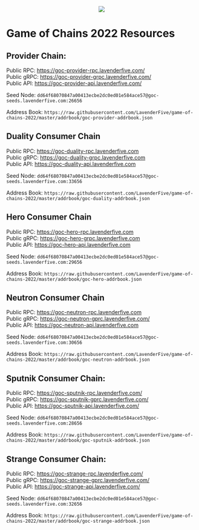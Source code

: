 <p align="center">
  <img src="https://user-images.githubusercontent.com/9121234/190864636-b5047a5b-8f44-42ed-a9de-62095bebd2a3.jpg" />
</p>
  
# Game of Chains 2022 Resources
  
## **Provider Chain**:  
Public RPC:  https://goc-provider-rpc.lavenderfive.com/  
Public gRPC: https://goc-provider-grpc.lavenderfive.com/  
Public API:  https://goc-provider-api.lavenderfive.com/  
  
Seed Node: `dd64f68070847a00413ecbe2dc0ed01e584ace57@goc-seeds.lavenderfive.com:26656`    
  
Address Book: `https://raw.githubusercontent.com/LavenderFive/game-of-chains-2022/master/addrbook/goc-provider-addrbook.json`  
  
## **Duality Consumer Chain**
Public RPC: https://goc-duality-rpc.lavenderfive.com  
Public gRPC: https://goc-duality-grpc.lavenderfive.com  
Public API: https://goc-duality-api.lavenderfive.com   
  
Seed Node: `dd64f68070847a00413ecbe2dc0ed01e584ace57@goc-seeds.lavenderfive.com:33656`    
  
Address Book: `https://raw.githubusercontent.com/LavenderFive/game-of-chains-2022/master/addrbook/goc-duality-addrbook.json`  
  
## **Hero Consumer Chain**  
Public RPC: https://goc-hero-rpc.lavenderfive.com  
Public gRPC: https://goc-hero-grpc.lavenderfive.com  
Public API: https://goc-hero-api.lavenderfive.com  
  
Seed Node: `dd64f68070847a00413ecbe2dc0ed01e584ace57@goc-seeds.lavenderfive.com:29656`  
  
Address Book: `https://raw.githubusercontent.com/LavenderFive/game-of-chains-2022/master/addrbook/goc-hero-addrbook.json`  
  
## **Neutron Consumer Chain**  
Public RPC: https://goc-neutron-rpc.lavenderfive.com  
Public gRPC: https://goc-neutron-gprc.lavenderfive.com/  
Public API: https://goc-neutron-api.lavenderfive.com  
  
Seed Node: `dd64f68070847a00413ecbe2dc0ed01e584ace57@goc-seeds.lavenderfive.com:30656`    
  
Address Book:  `https://raw.githubusercontent.com/LavenderFive/game-of-chains-2022/master/addrbook/goc-neutron-addrbook.json`  
  
## **Sputnik Consumer Chain**:  
Public RPC: https://goc-sputnik-rpc.lavenderfive.com/   
Public gRPC: https://goc-sputnik-gprc.lavenderfive.com/  
Public API: https://goc-sputnik-api.lavenderfive.com/ 
  
Seed Node: `dd64f68070847a00413ecbe2dc0ed01e584ace57@goc-seeds.lavenderfive.com:28656`    
  
Address Book: `https://raw.githubusercontent.com/LavenderFive/game-of-chains-2022/master/addrbook/goc-sputnik-addrbook.json`  
  
## **Strange Consumer Chain**:  
Public RPC: https://goc-strange-rpc.lavenderfive.com/  
Public gRPC: https://goc-strange-gprc.lavenderfive.com/    
Public API: https://goc-strange-api.lavenderfive.com/  
  
Seed Node: `dd64f68070847a00413ecbe2dc0ed01e584ace57@goc-seeds.lavenderfive.com:32656`    
  
Address Book: `https://raw.githubusercontent.com/LavenderFive/game-of-chains-2022/master/addrbook/goc-strange-addrbook.json`  
